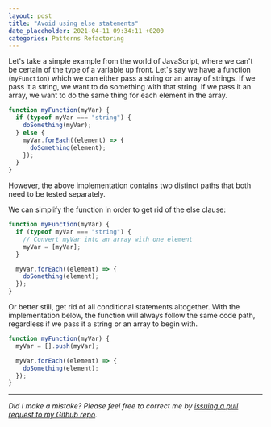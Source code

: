 ```yaml
---
layout: post
title: "Avoid using else statements"
date_placeholder: 2021-04-11 09:34:11 +0200
categories: Patterns Refactoring
---
```


Let's take a simple example from the world of JavaScript, where we can't be certain of the type of a variable up front. Let's say we have a function (`myFunction`) which we can either pass a string or an array of strings. If we pass it a string, we want to do something with that string. If we pass it an array, we want to do the same thing for each element in the array.

```javascript
function myFunction(myVar) {
  if (typeof myVar === "string") {
    doSomething(myVar);
  } else {
    myVar.forEach((element) => {
      doSomething(element);
    });
  }
}
```

However, the above implementation contains two distinct paths that both need to be tested separately.

We can simplify the function in order to get rid of the else clause:

```javascript
function myFunction(myVar) {
  if (typeof myVar === "string") {
    // Convert myVar into an array with one element
    myVar = [myVar];
  }

  myVar.forEach((element) => {
    doSomething(element);
  });
}
```

Or better still, get rid of all conditional statements altogether. With the implementation below, the function will always follow the same code path, regardless if we pass it a string or an array to begin with.

```javascript
function myFunction(myVar) {
  myVar = [].push(myVar);

  myVar.forEach((element) => {
    doSomething(element);
  });
}
```

---

_Did I make a mistake? Please feel free to correct me by [issuing a pull request to my Github repo](https://github.com/Sundin/sundin.github.io)._
